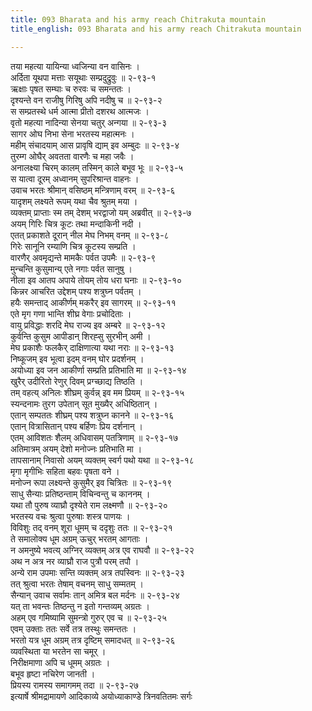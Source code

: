 ```yaml
---
title: 093 Bharata and his army reach Chitrakuta mountain
title_english: 093 Bharata and his army reach Chitrakuta mountain

---
```

तया महत्या यायिन्या ध्वजिन्या वन वासिनः ।  
अर्दिता यूथपा मत्ताः सयूथाः सम्प्रदुद्रुवुः ॥ २-९३-१  
ऋक्षाः पृषत सम्घाः च रुरवः च समन्ततः ।  
दृश्यन्ते वन राजीषु गिरिषु अपि नदीषु च ॥ २-९३-२  
स सम्प्रतस्थे धर्म आत्मा प्रीतो दशरथ आत्मजः ।  
वृतो महत्या नादिन्या सेनया चतुर् अन्गया ॥ २-९३-३  
सागर ओघ निभा सेना भरतस्य महात्मनः ।  
महीम् संचादयाम् आस प्रावृषि द्याम् इव अम्बुदः ॥ २-९३-४  
तुरम्ग ओघैर् अवतता वारणैः च महा जवैः ।  
अनालक्ष्या चिरम् कालम् तस्मिन् काले बभूव भूः ॥ २-९३-५  
स यात्वा दूरम् अध्वानम् सुपरिश्रान्त वाहनः ।  
उवाच भरतः श्रीमान् वसिष्ठम् मन्त्रिणाम् वरम् ॥ २-९३-६  
यादृशम् लक्ष्यते रूपम् यथा चैव श्रुतम् मया ।  
व्यक्तम् प्राप्ताः स्म तम् देशम् भरद्वाजो यम् अब्रवीत् ॥ २-९३-७  
अयम् गिरिः चित्र कूटः तथा मन्दाकिनी नदी ।  
एतत् प्रकाशते दूरान् नील मेघ निभम् वनम् ॥ २-९३-८  
गिरेः सानूनि रम्याणि चित्र कूटस्य सम्प्रति ।  
वारणैर् अवमृद्यन्ते मामकैः पर्वत उपमैः ॥ २-९३-९  
मुन्चन्ति कुसुमान्य् एते नगाः पर्वत सानुषु ।  
नीला इव आतप अपाये तोयम् तोय धरा घनाः ॥ २-९३-१०  
किन्नर आचरित उद्देशम् पश्य शत्रुघ्न पर्वतम् ।  
हयैः समन्ताद् आकीर्णम् मकरैर् इव सागरम् ॥ २-९३-११  
एते मृग गणा भान्ति शीघ्र वेगाः प्रचोदिताः ।  
वायु प्रविद्धाः शरदि मेघ राज्य इव अम्बरे ॥ २-९३-१२  
कुर्वन्ति कुसुम आपीडान् शिरह्सु सुरभीन् अमी ।  
मेघ प्रकाशैः फलकैर् दाक्षिणात्या यथा नराः ॥ २-९३-१३  
निष्कूजम् इव भूत्वा इदम् वनम् घोर प्रदर्शनम् ।  
अयोध्या इव जन आकीर्णा सम्प्रति प्रतिभाति मा ॥ २-९३-१४  
खुरैर् उदीरितो रेणुर् दिवम् प्रग्च्छाद्य तिष्ठति ।  
तम् वहत्य् अनिलः शीघ्रम् कुर्वन्न् इव मम प्रियम् ॥ २-९३-१५  
स्यन्दनामः तुरग उपेतान् सूत मुख्यैर् अधिष्ठितान् ।  
एतान् सम्पततः शीघ्रम् पश्य शत्रुघ्न कानने ॥ २-९३-१६  
एतान् वित्रासितान् पश्य बर्हिणः प्रिय दर्शनान् ।  
एतम् आविशतः शैलम् अधिवासम् पतत्रिणाम् ॥ २-९३-१७  
अतिमात्रम् अयम् देशो मनोज्नः प्रतिभाति मा ।  
तापसानाम् निवासो अयम् व्यक्तम् स्वर्ग पथो यथा ॥ २-९३-१८  
मृगा मृगीभिः सहिता बहवः पृषता वने ।  
मनोज्न रूपा लक्ष्यन्ते कुसुमैर् इव चित्रितः ॥ २-९३-१९  
साधु सैन्याः प्रतिष्ठन्ताम् विचिन्वन्तु च काननम् ।  
यथा तौ पुरुष व्याघ्रौ दृश्येते राम लक्ष्मणौ ॥ २-९३-२०  
भरतस्य वचः श्रुत्वा पुरुषाः शस्त्र पाणयः ।  
विविशुः तद् वनम् शूरा धूमम् च ददृशुः ततः ॥ २-९३-२१  
ते समालोक्य धूम अग्रम् ऊचुर् भरतम् आगताः ।  
न अमनुष्ये भवत्य् अग्निर् व्यक्तम् अत्र एव राघवौ ॥ २-९३-२२  
अथ न अत्र नर व्याघ्रौ राज पुत्रौ परम् तपौ ।  
अन्ये राम उपमाः सन्ति व्यक्तम् अत्र तपस्विनः ॥ २-९३-२३  
तत् श्रुत्वा भरतः तेषाम् वचनम् साधु सम्मतम् ।  
सैन्यान् उवाच सर्वामः तान् अमित्र बल मर्दनः ॥ २-९३-२४  
यत् ता भवन्तः तिष्ठन्तु न इतो गन्तव्यम् अग्रतः ।  
अहम् एव गमिष्यामि सुमन्त्रो गुरुर् एव च ॥ २-९३-२५  
एवम् उक्ताः ततः सर्वे तत्र तस्थुः समन्ततः ।  
भरतो यत्र धूम अग्रम् तत्र दृष्टिम् समादधत् ॥ २-९३-२६  
व्यवस्थिता या भरतेन सा चमूर् ।  
निरीक्षमाणा अपि च धूमम् अग्रतः ।  
बभूव हृष्टा नचिरेण जानती ।  
प्रियस्य रामस्य समागमम् तदा ॥ २-९३-२७  
इत्यार्षे श्रीमद्रामायणे आदिकाव्ये अयोध्याकाण्डे त्रिनवतितमः सर्गः